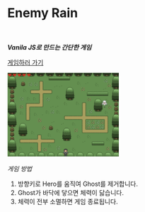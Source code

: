 # Enemy Rain
<br />

***Vanila JS로 만드는 간단한 게임***

<a href='https://skh417.github.io/enemy-rain/html/enemy%20rain.html' target="_blank">게임하러 가기</a>

<img src="./img/example.png" alt="example" style='width:50%;' />

_게임 방법_
1. 방향키로 Hero를 움직여 Ghost를 제거합니다.
2. Ghost가 바닥에 닿으면 체력이 닳습니다.
3. 체력이 전부 소멸하면 게임 종료됩니다.
